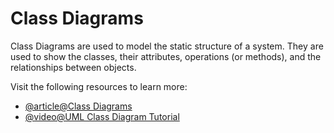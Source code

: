 # Class Diagrams

Class Diagrams are used to model the static structure of a system. They are used to show the classes, their attributes, operations (or methods), and the relationships between objects.

Visit the following resources to learn more:

- [@article@Class Diagrams](https://www.visual-paradigm.com/guide/uml-unified-modeling-language/uml-class-diagram-tutorial/)
- [@video@UML Class Diagram Tutorial](https://www.youtube.com/watch?v=UI6lqHOVHic)
